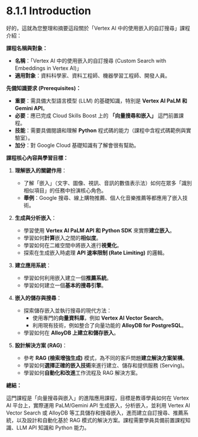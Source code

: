 # 8.1.1 Introduction

好的，這就為您整理和摘要這段關於「Vertex AI 中的使用嵌入的自訂搜尋」課程介紹：

**課程名稱與對象：**

- **名稱**：「Vertex AI 中的使用嵌入的自訂搜尋 (Custom Search with Embeddings in Vertex AI)」
- **適用對象**：資料科學家、資料工程師、機器學習工程師、開發人員。

**先備知識要求 (Prerequisites)：**

- **重要**：需具備大型語言模型 (LLM) 的基礎知識，特別是 **Vertex AI PaLM 和 Gemini API**。
- **必要**：應已完成 Cloud Skills Boost 上的 **「向量搜尋和嵌入」** 這門前置課程。
- **技能**：需要具備閱讀和理解 **Python** 程式碼的能力（課程中含程式碼範例與實驗室）。
- **加分**：對 Google Cloud 基礎知識有了解會很有幫助。

**課程核心內容與學習目標：**

1. **理解嵌入的關鍵作用**：
    
    - 了解「嵌入」（文字、圖像、視訊、音訊的數值表示法）如何在眾多「識別相似項目」的任務中扮演核心角色。
    - **舉例**：Google 搜尋、線上購物推薦、個人化音樂推薦等都應用了嵌入技術。
2. **生成與分析嵌入**：
    
    - 學習使用 **Vertex AI PaLM API 和 Python SDK** 來實際**建立嵌入**。
    - 學習如何**計算**嵌入之間的**相似度**。
    - 學習如何在二維空間中將嵌入進行**視覺化**。
    - 探索在生成嵌入時處理 **API 速率限制 (Rate Limiting)** 的邏輯。
3. **建立應用系統**：
    
    - 學習如何利用嵌入建立一個**推薦系統**。
    - 學習如何建立一個**基本的搜尋引擎**。
4. **嵌入的儲存與搜尋**：
    
    - 探索儲存嵌入並執行搜尋的現代方法：
        - 使用專門的**向量資料庫**，例如 **Vertex AI Vector Search**。
        - 利用現有技術，例如整合了向量功能的 **AlloyDB for PostgreSQL**。
    - 學習如何在 **AlloyDB 上建立和儲存嵌入**。
5. **設計解決方案 (RAG)**：
    
    - 參考 **RAG (檢索增強生成)** 模式，為不同的客戶問題**建立解決方案架構**。
    - 學習如何**選擇正確的嵌入技術**來進行建立、儲存和提供服務 (Serving)。
    - 學習如何**自動化和改進**工作流程及 RAG 解決方案。

**總結：**

這門課程是「向量搜尋與嵌入」的進階應用課程，目標是教導學員如何在 Vertex AI 平台上，實際運用 PaLM/Gemini API 生成嵌入，分析嵌入，並利用 Vertex AI Vector Search 或 AlloyDB 等工具儲存和搜尋嵌入，進而建立自訂搜尋、推薦系統，以及設計和自動化基於 RAG 模式的解決方案。課程需要學員具備前置課程知識、LLM API 知識和 Python 能力。
